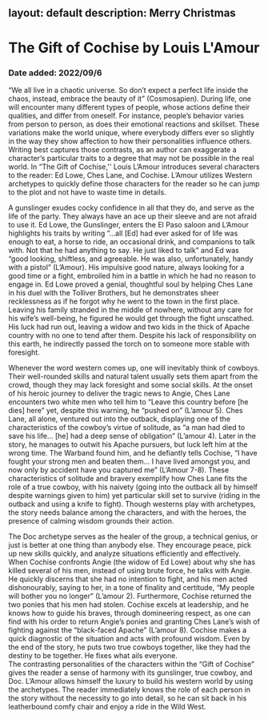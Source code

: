 layout: default
description: Merry Christmas
---
# The Gift of Cochise by Louis L'Amour
### Date added: 2022/09/6

“We all live in a chaotic universe. So don’t expect a perfect life inside the chaos, instead, embrace the beauty of it” (Cosmosapien). During life, one will encounter many different types of people, whose actions define their qualities, and differ from oneself. For instance, people’s behavior varies from person to person, as does their emotional reactions and skillset. These variations make the world unique, where everybody differs ever so slightly in the way they show affection to how their personalities influence others. Writing best captures those contrasts, as an author can exaggerate a character’s particular traits to a degree that may not be possible in the real world. In “The Gift of Cochise,'' Louis L’Amour introduces several characters to the reader: Ed Lowe, Ches Lane, and Cochise. L’Amour utilizes Western archetypes to quickly define those  characters for the reader so he can jump to the plot and not have to waste time in details.

A gunslinger exudes cocky confidence in all that they do, and serve as the life of the party. They always have an ace up their sleeve and are not afraid to use it. Ed Lowe, the Gunslinger, enters the El Paso saloon and L’Amour highlights his traits by writing ”...all [Ed] had ever asked for of life was enough to eat, a horse to ride, an occasional drink, and companions to talk with. Not that he had anything to say. He just liked to talk” and Ed was “good looking, shiftless, and agreeable. He was also, unfortunately, handy with a pistol” (L’Amour). His impulsive good nature, always looking for a good time or a fight, embroiled him in a battle in which he had no reason to engage in.  Ed Lowe proved a genial, thoughtful soul by helping Ches Lane in his duel with the Tolliver Brothers, but he demonstrates sheer recklessness as if he forgot why he went to the town in the first place. Leaving his family stranded in the middle of nowhere, without any care for his wife’s well-being, he figured he would get through the fight unscathed. His luck had run out, leaving a widow and two kids in the thick of Apache country with no one to tend after them. Despite his lack of responsibility on this earth, he indirectly passed the torch on to someone more stable with foresight.

Whenever the word western comes up, one will inevitably think of cowboys. Their well-rounded skills and natural talent usually sets them apart from the crowd, though they may lack foresight and some social skills. At the onset of his heroic journey to deliver the tragic news to Angie, Ches Lane encounters two white men who tell him to “Leave this country before [he dies] here” yet, despite this warning, he “pushed on” (L’amour 5). Ches Lane, all alone, ventured out into the outback, displaying one of the characteristics of the cowboy’s virtue of solitude, as “a man had died to save his life… [he] had a deep sense of obligation” (L’amour 4). Later in the story, he manages to outwit his Apache pursuers, but luck left him at the wrong time. The Warband found him, and he defiantly tells Cochise, “I have fought your strong men and beaten them… I have lived amongst you, and now only by accident have you captured me” (L’Amour 7-8). These characteristics of solitude and bravery exemplify how Ches Lane fits the role of a true cowboy, with his naivety (going into the outback all by himself despite warnings given to him) yet particular skill set to survive (riding in the outback and using a knife to fight). Though westerns play with archetypes, the story needs balance among the characters, and with the heroes, the presence of calming wisdom grounds their action.

The Doc archetype serves as the healer of the group, a technical genius, or just is better at one thing than anybody else. They encourage peace, pick up new skills quickly, and analyze situations efficiently and effectively. When Cochise confronts Angie (the widow of Ed Lowe) about why she has killed several of his men, instead of using brute force, he talks with Angie. He quickly discerns that she had no intention to fight, and his men acted dishonourably, saying to her, in a tone of finality and certitude, “My people will bother you no longer” (L’amour 2). Furthermore, Cochise returned the two ponies that his men had stolen. Cochise excels at leadership, and he knows how to guide his braves, through domineering respect, as one can find with his order to return Angie’s ponies and granting Ches Lane’s wish of fighting against the “black-faced Apache” (L’amour 8). Cochise makes a quick diagnostic of the situation and acts with profound wisdom. Even by the end of the story, he puts two true cowboys together, like they had the destiny to be together. He fixes what ails everyone.   
The contrasting personalities of the characters within the “Gift of Cochise” gives the reader a sense of harmony with its gunslinger, true cowboy, and Doc. L’Amour allows himself the luxury to build his western world by using the archetypes. The reader immediately knows the role of each person in the story without the necessity to go into detail, so he can sit back in his leatherbound comfy chair and enjoy a ride in the Wild West.
